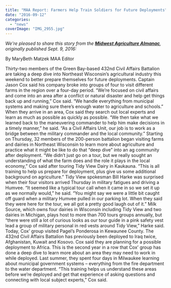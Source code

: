 ```yaml
---
title: "MAA Report: Farmers Help Train Soldiers for Future Deployments"
date: "2016-09-12"
categories: 
  - "news"
coverImage: "IMG_2955.jpg"
---
```


_We're pleased to share this story from the **[Midwest Agriculture Almanac](http://www.midwestagriculturealmanac.com/)**, originally published Sept. 9, 2016:_

By MaryBeth Matzek MAA Editor

Thirty-two members of the Green Bay-based 432nd Civil Affairs Battalion are taking a deep dive into Northeast Wisconsin’s agricultural industry this weekend to better prepare themselves for future deployments. Captain Jason Cox said his company broke into groups of four to visit different farms in the region over a four-day period. “We’re focused on civil affairs and come into an area after a conflict or natural disaster and help get things back up and running,” Cox said. “We handle everything from municipal systems and making sure there’s enough water to agriculture and schools.” When they arrive in an area, Cox said they search out local experts and learn as much as possible as quickly as possible. “We then take what we learned back to the maneuvering commander to help him make decisions in a timely manner,” he said. “As a Civil Affairs Unit, our job is to work as a bridge between the military commander and the local community.” Starting on Thursday, 32 members of the 200-person battalion began visiting farms and dairies in Northeast Wisconsin to learn more about agriculture and practice what it might be like to do that “deep dive” into an ag community after deployment. “We didn’t just go on a tour, but we really sought an understanding of what the farm does and the role it plays in the local economy,” Cox said after touring Tidy View Dairy in Kaukauna. “This is all training to help us prepare for deployment, plus give us some additional background on agriculture.” Tidy View spokesman Bill Harke was surprised when their four visitors arrived Thursday in military fatigues and driving a Humvee. “It seemed like a typical tour call when it came in so we set it up as we normally would,” he said. “You might say we were a little bit caught off guard when a military Humvee pulled in our parking lot. When they said they were here for the tour, we all got a pretty good laugh out of it.” Milk Source, which owns four dairies in Wisconsin including Tidy View and two dairies in Michigan, plays host to more than 700 tours groups annually, but “there were still a lot of curious looks as our tour guide in a pink safety vest lead a group of military personal in red vests around Tidy View,” Harke said. Today, Cox’ group visited Pagel’s Ponderosa in Kewaunee County. The 432nd Civil Affairs Battalion has previously been deployed to Iraq twice, Afghanistan, Kuwait and Kosovo. Cox said they are planning for a possible deployment to Africa. This is the second year in a row that Cox’ group has done a deep dive to learn more about an area they may need to work in while deployed. Last summer, they spent four days in Milwaukee learning about municipal government systems – everything from the fire department to the water department. “This training helps us understand these areas before we’re deployed and get that experience of asking questions and connecting with local subject experts,” Cox said.
